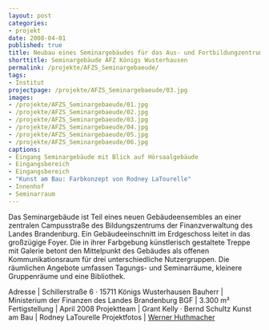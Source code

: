```yaml
---
layout: post
categories:
- projekt
date: 2008-04-01
published: true
title: Neubau eines Seminargebäudes für das Aus- und Fortbildungzentrums des Landes Brandenburg
shorttitle: Seminargebäude AFZ Königs Wusterhausen
permalink: /projekte/AFZS_Seminargebaeude/
tags: 
- Institut
projectpage: /projekte/AFZS_Seminargebaeude/03.jpg
images:
- /projekte/AFZS_Seminargebaeude/01.jpg
- /projekte/AFZS_Seminargebaeude/02.jpg
- /projekte/AFZS_Seminargebaeude/03.jpg
- /projekte/AFZS_Seminargebaeude/04.jpg
- /projekte/AFZS_Seminargebaeude/05.jpg
- /projekte/AFZS_Seminargebaeude/06.jpg
captions:
- Eingang Seminargebäude mit Blick auf Hörsaalgebäude
- Eingangsbereich
- Eingangsbereich
- "Kunst am Bau: Farbkonzept von Rodney LaTourelle"
- Innenhof
- Seminarraum
---
```

Das Seminargebäude ist Teil eines neuen Gebäudeensembles an einer zentralen Campusstraße des Bildungszentrums der Finanzverwaltung des Landes Brandenburg. Ein Gebäudeeinschnitt im Erdgeschoss leitet in das großzügige Foyer. Die in ihrer Farbgebung künstlerisch gestaltete Treppe mit Galerie betont den Mittelpunkt des Gebäudes als offenen Kommunikationsraum für drei unterschiedliche Nutzergruppen. Die räumlichen Angebote umfassen Tagungs- und Seminarräume, kleinere Gruppenräume und eine Bibliothek.

Adresse				|	Schillerstraße 6 · 15711 Königs Wusterhausen 
Bauherr				|	Ministerium der Finanzen des Landes Brandenburg
BGF					|	3.300 m²
Fertigstellung		|	April 2008
Projektteam			|	Grant Kelly · Bernd Schultz
Kunst am Bau		|	Rodney LaTourelle
Projektfotos		|	[Werner Huthmacher](http://www.werner-huthmacher.de/)